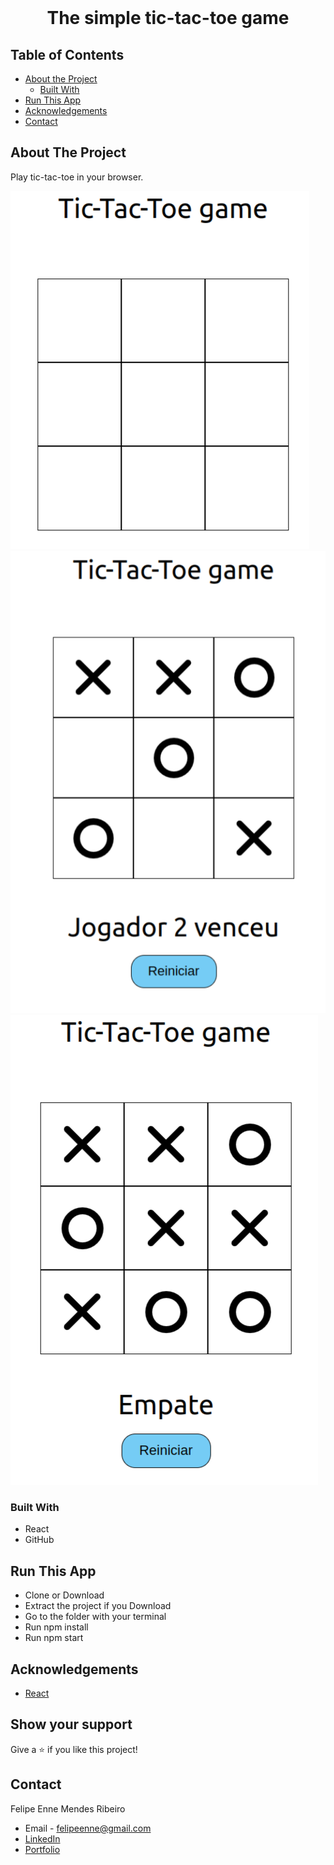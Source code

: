 <br />
<h1 align="center">The simple tic-tac-toe game</h1>


## Table of Contents

- [About the Project](#about-the-project)
  - [Built With](#built-with)
- [Run This App](#run-this-app)
- [Acknowledgements](#acknowledgements)
- [Contact](#contact)

## About The Project

Play tic-tac-toe in your browser.

<img src="./public/assets/images/tictactoe1.png" alt="img" />

<img src="./public/assets/images/tictactoe2.png" alt="img" />

<img src="./public/assets/images/tictactoe3.png" alt="img" />


### Built With
- React
- GitHub

## Run This App

- Clone or Download
- Extract the project if you Download
- Go to the folder with your terminal
- Run npm install
- Run npm start

## Acknowledgements

- [React](https://reactjs.org/)

## Show your support

Give a ⭐️ if you like this project!

## Contact
Felipe Enne Mendes Ribeiro
* Email - felipeenne@gmail.com
* <a href="https://www.linkedin.com/in/felipe-enne/" target="_blank">LinkedIn</a>
* <a href="https://felipeenne.com/" target="_blank">Portfolio</a>
